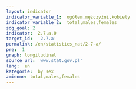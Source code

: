 ```yaml
---
layout: indicator
indicator_variable_1:  ogółem,mężczyźni,kobiety
indicator_variable_2:  total,males,females
sdg_goal: 2
indicator:  2.7.a.0
target_id:  '2.7.a'
permalink: /en/statistics_nat/2-7-a/
pre:  1
graph: longitudinal
source_url: 'www.stat.gov.pl'
lang:  en
kategorie:  by sex
zmienne: total,males,females
---
```

